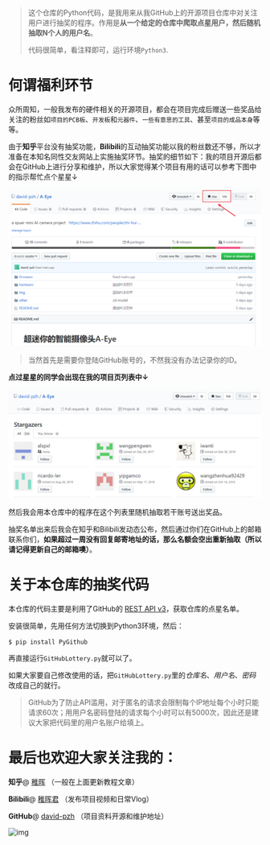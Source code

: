 > 这个仓库的Python代码，是我用来从我GitHub上的开源项目仓库中对关注用户进行抽奖的程序。作用是**从一个给定的仓库中爬取点星用户，然后随机抽取N个人的用户名**。
>
> 代码很简单，看注释即可，运行环境`Python3`.

# 何谓福利环节

众所周知，一般我发布的硬件相关的开源项目，都会在项目完成后赠送一些奖品给关注的粉丝如`项目的PCB板`、`开发板`和`元器件`、`一些有意思的工具`、甚至`项目的成品本身`等等。

由于**知乎**平台没有抽奖功能，**Bilibili**的互动抽奖功能以我的粉丝数还不够，所以才准备在本知名同性交友网站上实施抽奖环节。抽奖的细节如下：我的项目开源后都会在GitHub上进行分享和维护，所以大家觉得某个项目有用的话可以参考下图中的指示帮忙点个星星↓

![1577775878470](img/1577775878470.png)



> 当然首先是需要你登陆GitHub账号的，不然我没有办法记录你的ID。

**点过星星的同学会出现在我的项目页列表中↓**



![1577775963868](img/1577775963868.png)



然后我会用本仓库中的程序在这个列表里随机抽取若干账号送出奖品。

抽奖名单出来后我会在知乎和Bilibili发动态公布，然后通过你们在GitHub上的邮箱联系你们，**如果超过一周没有回复邮寄地址的话，那么名额会空出重新抽取（所以请记得更新自己的邮箱噢）**。



# 关于本仓库的抽奖代码

本仓库的代码主要是利用了GitHub的 [REST API v3](https://developer.github.com/v3/)，获取仓库的点星名单。

安装很简单，先用任何方法切换到Python3环境，然后：

```
$ pip install PyGithub
```

再直接运行`GitHubLottery.py`就可以了。

如果大家要自己修改使用的话，把`GitHubLottery.py`里的*仓库名*、*用户名*、*密码*改成自己的就行。

> GitHub为了防止API滥用，对于匿名的请求会限制每个IP地址每个小时只能请求60次；用用户名密码登陆的请求每个小时可以有5000次，因此还是建议大家把代码里的用户名账户给填上。



# 最后也欢迎大家关注我的：

**知乎**@ [稚晖](https://www.zhihu.com/people/zhi-hui-64-54/activities)  （一般在上面更新教程文章）

**Bilibili**@ [稚晖君](https://space.bilibili.com/20259914)  （发布项目视频和日常Vlog）

**GitHub**@ [david-pzh](https://github.com/david-pzh) （项目资料开源和维护地址）

![img](https://pic3.zhimg.com/80/v2-bf913e9c68d5ea7539ad10a2b6b35af2_hd.jpg)
